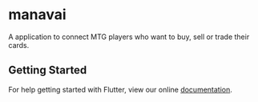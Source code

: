 # manavai

A application to connect MTG players who want to buy, sell or trade their cards.

## Getting Started

For help getting started with Flutter, view our online
[documentation](https://flutter.io/).
